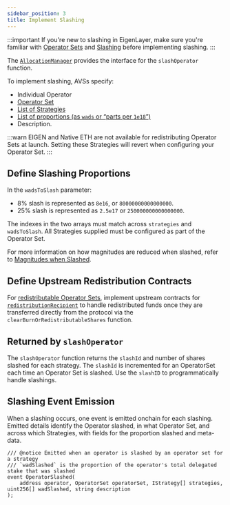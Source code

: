 ```yaml
---
sidebar_position: 3
title: Implement Slashing
---
```


:::important
If you're new to slashing in EigenLayer, make sure you're familiar with [Operator Sets](../../../../concepts/operator-sets/operator-sets-concept.md)
and [Slashing](../../../../concepts/slashing/slashing-concept.md) before implementing slashing.
:::

The [`AllocationManager`](https://github.com/Layr-Labs/eigenlayer-contracts/blob/main/src/contracts/interfaces/IAllocationManager.sol) provides the interface for the `slashOperator` function.

To implement slashing, AVSs specify:
* Individual Operator
* [Operator Set](../../../../concepts/operator-sets/operator-sets-concept.md)
* [List of Strategies](../../../../concepts/operator-sets/strategies-and-magnitudes)
* [List of proportions (as `wads` or “parts per `1e18`”)](../../../../concepts/operator-sets/strategies-and-magnitudes)
* Description. 

:::warn
EIGEN and Native ETH are not available for redistributing Operator Sets at launch. Setting these Strategies will revert when configuring your Operator Set.
:::
 
## Define Slashing Proportions

In the `wadsToSlash` parameter: 
* 8% slash is represented as `8e16`, or `80000000000000000`. 
* 25% slash is represented as `2.5e17` or `250000000000000000`. 

The indexes in the two arrays must match across `strategies` and `wadsToSlash`. All Strategies supplied must be configured 
as part of the Operator Set.

For more information on how magnitudes are reduced when slashed, refer to [Magnitudes when Slashed](../../../../concepts/slashing/magnitudes-when-slashed.md).

## Define Upstream Redistribution Contracts 

For [redistributable Operator Sets](../../../../concepts/slashing/redistribution.md), implement upstream contracts for [`redistributionRecipient`](../../../concepts/slashing/slashing-concept-developers.md#redistribution-recipient)
to handle redistributed funds once they are transferred directly from the protocol via the `clearBurnOrRedistributableShares` function.

## Returned by `slashOperator`

The `slashOperator` function returns the `slashId` and number of shares slashed for each strategy. The `slashId` is 
incremented for an OperatorSet each time an Operator Set is slashed. Use the `slashID` to programmatically handle slashings.

## Slashing Event Emission

When a slashing occurs, one event is emitted onchain for each slashing. Emitted details identify the Operator
slashed, in what Operator Set, and across which Strategies, with fields for the proportion slashed and meta-data.
```
/// @notice Emitted when an operator is slashed by an operator set for a strategy
/// `wadSlashed` is the proportion of the operator's total delegated stake that was slashed
event OperatorSlashed(
    address operator, OperatorSet operatorSet, IStrategy[] strategies, uint256[] wadSlashed, string description
);
```